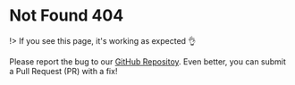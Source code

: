 # Not Found 404

!> If you see this page, it's working as expected :ok_hand:

Please report the bug to our [GitHub Repositoy](https://github.com/alertbox/vscode-remote-try-docsify/issues/new?assignees=&labels=&template=bug_report.md&title=). Even better, you can submit a Pull Request (PR) with a fix!
